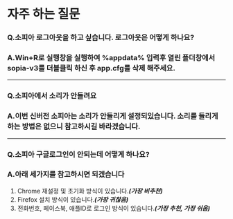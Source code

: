 # 자주 하는 질문

### Q.소피아 로그아웃을 하고 싶습니다. 로그아웃은 어떻게 하나요?
### A.Win+R로 실행창을 실행하여 %appdata% 입력후 열린 폴더창에서 sopia-v3를 더블클릭 하신 후 app.cfg를 삭제 해주세요.

---

### Q.소피아에서 소리가 안들려요
### A.이번 신버전 소피아는 소리가 안들리게 설정되있습니다. 소리를 들리게 하는 방법은 없으니 참고하시길 바라겠습니다.

---

### Q.소피아 구글로그인이 안되는데 어떻게 하나요?
### A.아래 세가지를 참고하시면 되겠습니다
1. Chrome 재설정 및 초기화 방식이 있습니다.***(가장 비추천)***
2. Firefox 설치 방식이 있습니다.***(가장 귀찮음)***
3. 전화번호, 페이스북, 애플ID로 로그인 방식이 있습니다.***(가장 추천, 가장 쉬움)***

